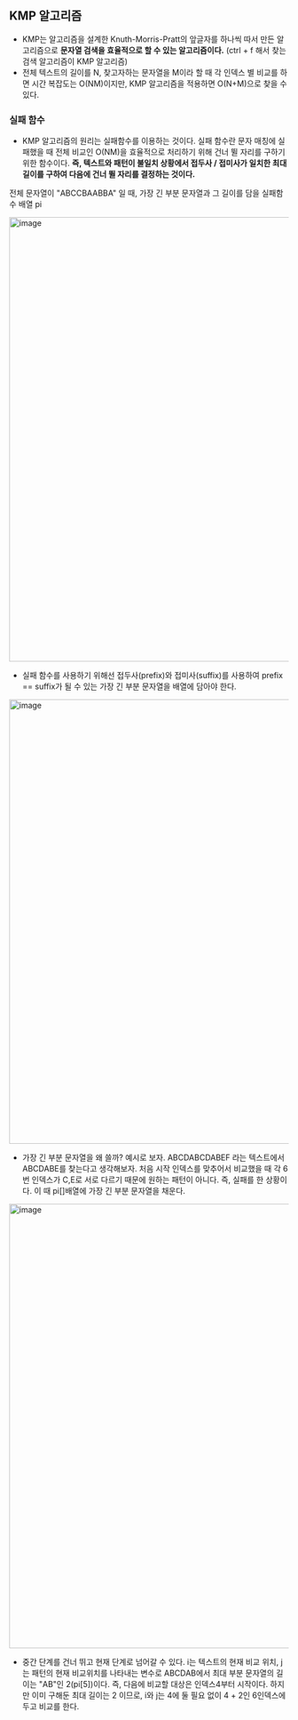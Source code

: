 ## KMP 알고리즘

- KMP는 알고리즘을 설계한 Knuth-Morris-Pratt의 앞글자를 하나씩 따서 만든 알고리즘으로 **문자열 검색을 효율적으로 할 수 있는 알고리즘이다.** (ctrl + f 해서 찾는 검색 알고리즘이 KMP 알고리즘)
- 전체 텍스트의 길이를 N, 찾고자하는 문자열을 M이라 할 때 각 인덱스 별 비교를 하면 시간 복잡도는 O(NM)이지만, KMP 알고리즘을 적용하면 O(N+M)으로 찾을 수 있다. 



### 실패 함수

- KMP 알고리즘의 원리는 실패함수를 이용하는 것이다. 실패 함수란 문자 매칭에 실패했을 때 전체 비교인 O(NM)을 효율적으로 처리하기 위해 건너 뛸 자리를 구하기 위한 함수이다. **즉, 텍스트와 패턴이 불일치 상황에서 접두사 / 접미사가 일치한 최대 길이를 구하여 다음에 건너 뛸 자리를 결정하는 것이다.** 



전체 문자열이 "ABCCBAABBA" 일 때, 가장 긴 부분 문자열과 그 길이를 담을 실패함수 배열 pi

<img width="800" alt="image" src="https://user-images.githubusercontent.com/81945553/152636741-5889d4b9-7079-423b-b543-4578caad6411.png">

- 실패 함수를 사용하기 위해선 접두사(prefix)와 접미사(suffix)를 사용하여 prefix == suffix가 될 수 있는 가장 긴 부분 문자열을 배열에 담아야 한다.  

<img width="800" alt="image" src="https://user-images.githubusercontent.com/81945553/152636749-1964682a-7e56-4684-ba2b-d1f08d351676.png">

- 가장 긴 부분 문자열을 왜 쓸까? 예시로 보자. ABCDABCDABEF 라는 텍스트에서 ABCDABE를 찾는다고 생각해보자. 처음 시작 인덱스를 맞추어서 비교했을 때 각 6번 인덱스가 C,E로 서로 다르기 때문에 원하는 패턴이 아니다. 즉, 실패를 한 상황이다. 이 때 pi[]배열에 가장 긴 부분 문자열을 채운다. 

<img width="800" alt="image" src="https://user-images.githubusercontent.com/81945553/152636773-ea34b3f8-4204-4bc8-8912-0b191dab3025.png">

- 중간 단계를 건너 뛰고 현재 단계로 넘어갈 수 있다. i는 텍스트의 현재 비교 위치, j는 패턴의 현재 비교위치를 나타내는 변수로 ABCDAB에서 최대 부분 문자열의 길이는 "AB"인 2(pi[5])이다. 즉, 다음에 비교할 대상은 인덱스4부터 시작이다. 하지만 이미 구해둔 최대 길이는 2 이므로, i와 j는 4에 둘 필요 없이 4 + 2인 6인덱스에 두고 비교를 한다.

